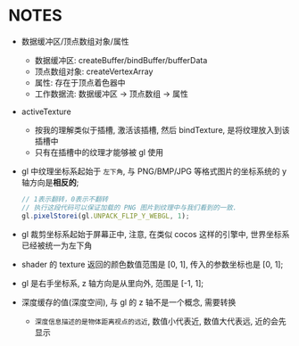 # NOTES

-   数据缓冲区/顶点数组对象/属性
    -   数据缓冲区: createBuffer/bindBuffer/bufferData
    -   顶点数组对象: createVertexArray
    -   属性: 存在于顶点着色器中
    -   工作数据流: 数据缓冲区 -> 顶点数组 -> 属性
-   activeTexture
    -   按我的理解类似于插槽, 激活该插槽, 然后 bindTexture, 是将纹理放入到该插槽中
    -   只有在插槽中的纹理才能够被 gl 使用
-   gl 中纹理坐标系起始于 `左下角`, 与 PNG/BMP/JPG 等格式图片的坐标系统的 y 轴方向是**相反的**;

    ```javascript
    // 1表示翻转，0表示不翻转
    // 执行这段代码可以保证加载的 PNG 图片到纹理中与我们看到的一致.
    gl.pixelStorei(gl.UNPACK_FLIP_Y_WEBGL, 1);
    ```

-   gl 裁剪坐标系起始于屏幕正中, 注意, 在类似 cocos 这样的引擎中, 世界坐标系已经被统一为左下角
-   shader 的 texture 返回的颜色数值范围是 [0, 1], 传入的参数坐标也是 [0, 1];
-   gl 是右手坐标系, z 轴方向是从里向外, 范围是 [-1, 1];
-   深度缓存的值(深度空间), 与 gl 的 z 轴不是一个概念, 需要转换
    -   `深度信息描述的是物体距离视点的远近`, 数值小代表近, 数值大代表远, 近的会先显示
